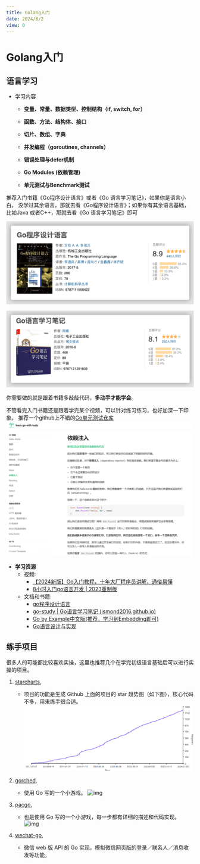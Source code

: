 ```yaml
---
title: Golang入门
date: 2024/8/2
view: 0
---
```


# Golang入门

## 语言学习

- 学习内容

  - **变量、常量、数据类型、控制结构（if, switch, for）**

  - **函数、方法、结构体、接口**

  - **切片、数组、字典**

  - **并发编程（goroutines, channels）**

  - **错误处理与defer机制**

  - **Go Modules (依赖管理)**

  - **单元测试与Benchmark测试**

推荐入门书籍《Go程序设计语言》或者《Go 语言学习笔记》，如果你是语言小白， 没学过其余语言，那就去看《Go程序设计语言》；如果你有其余语言基础，比如Java 或者C++，那就去看《Go 语言学习笔记》即可

![image-20240802102810057](https://raw.githubusercontent.com/lyydsheep/pic/main/202408021116702.png)

![image-20240802102915583](https://raw.githubusercontent.com/lyydsheep/pic/main/202408021116815.png)

你需要做的就是跟着书籍多敲敲代码，**多动手才能学会**。

不管看完入门书籍还是跟着学完某个视频，可以针对练习练习，也好加深一下印象。
推荐一个github上不错的[Go单元测试仓库](https://studygolang.gitbook.io/learn-go-with-tests/)
![image-20240802104448301](https://raw.githubusercontent.com/lyydsheep/pic/main/202408021117124.png)


- **学习资源**
  - 视频:
    - [【2024新版】Go入门教程，十年大厂程序员讲解，通俗易懂](https://www.bilibili.com/video/BV1gx4y1r7xb/?p=24&share_source=copy_web&vd_source=9bb0aa9c2c3cc1b12ca6f343a55b4e80)
    - [8小时入门go语言开发 | 2023重制版](https://www.bilibili.com/video/BV1zu4y187Wb)
  - 文档和书籍:
    - [go程序设计语言](https://github.com/hongye612430/awesome-programming-books-1/blob/master/golang/go程序设计语言.pdf)
    - [go-study | Go语言学习笔记 (jsmond2016.github.io)](https://jsmond2016.github.io/go-study/)
    - [Go by Example中文版(推荐，学习到Embedding即可)](https://gobyexample-cn.github.io/)
    - [Go语言设计与实现](https://draveness.me/golang/)

## 练手项目
很多人的可能都比较喜欢实操，这里也推荐几个在学完初级语言基础后可以进行实操的项目。

1. [starcharts](https://github.com/caarlos0/starcharts), 
    - 项目的功能是生成 Github 上面的项目的 star 趋势图（如下图），核心代码不多，用来练手很合适。
    ![image-20240802104007765](https://raw.githubusercontent.com/lyydsheep/pic/main/202408021117684.png)

2. [gorched](https://github.com/zladovan/gorched), 
    - 使用 Go 写的一个小游戏。
    ![img](https://raw.githubusercontent.com/zladovan/gorched/master/showcase.gif)

3. [pacgo](https://github.com/danicat/pacgo), 
    - 也是使用 Go 写的一个小游戏，每一步都有详细的描述和代码实现。
    ![img](https://raw.githubusercontent.com/danicat/pacgo/master/screenshot.jpg)

4. [wechat-go](https://github.com/songtianyi/wechat-go), 
    -   微信 web 版 API 的 Go 实现，模拟微信网页版的登录／联系人／消息收发等功能。